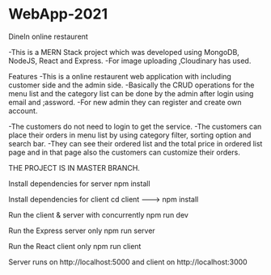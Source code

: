 # WebApp-2021
DineIn online restaurent

-This is a MERN Stack project which was developed using MongoDB, NodeJS, React and Express. -For image uploading ,Cloudinary has used.

Features -This is a online restaurent web application with including customer side and the admin side. -Basically the CRUD operations for the menu list and the category list can be done by the admin after login using email and ;assword. -For new admin they can register and create own account.

-The customers do not need to login to get the service. -The customers can place their orders in menu list by using category filter, sorting option and search bar. -They can see their ordered list and the total price in ordered list page and in that page also the customers can customize their orders.


THE PROJECT IS IN MASTER BRANCH.


Install dependencies for server npm install

Install dependencies for client cd client ---> npm install

Run the client & server with concurrently npm run dev

Run the Express server only npm run server

Run the React client only npm run client

Server runs on http://localhost:5000 and client on http://localhost:3000
